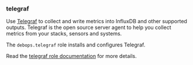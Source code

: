### telegraf

Use
[Telegraf](https://www.influxdata.com/time-series-platform/telegraf/) to
collect and write metrics into InfluxDB and other supported outputs.
Telegraf is the open source server agent to help you collect metrics
from your stacks, sensors and systems.

The `debops.telegraf` role installs and configures Telegraf.

Read the [telegraf role documentation](https://docs.debops.org/en/stable-3.0/ansible/roles/telegraf/) for more details.

